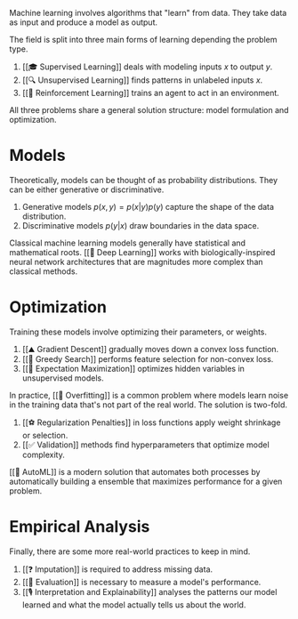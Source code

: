 Machine learning involves algorithms that "learn" from data. They take data as input and produce a model as output.

The field is split into three main forms of learning depending the problem type.
1. [[🎓 Supervised Learning]] deals with modeling inputs $x$ to output $y$.
2. [[🔍 Unsupervised Learning]] finds patterns in unlabeled inputs $x$.
3. [[🦾 Reinforcement Learning]] trains an agent to act in an environment.

All three problems share a general solution structure: model formulation and optimization.

# Models
Theoretically, models can be thought of as probability distributions. They can be either generative or discriminative.
1. Generative models $p(x, y) = p(x \vert y)p(y)$ capture the shape of the data distribution.
2. Discriminative models $p(y \vert x)$ draw boundaries in the data space.

Classical machine learning models generally have statistical and mathematical roots. [[🧠 Deep Learning]] works with biologically-inspired neural network architectures that are magnitudes more complex than classical methods.

# Optimization
Training these models involve optimizing their parameters, or weights.
1. [[⛰️ Gradient Descent]] gradually moves down a convex loss function.
2. [[🔎 Greedy Search]] performs feature selection for non-convex loss.
3. [[🎉 Expectation Maximization]] optimizes hidden variables in unsupervised models.

In practice, [[👕 Overfitting]] is a common problem where models learn noise in the training data that's not part of the real world. The solution is two-fold.
1. [[⚽️ Regularization Penalties]] in loss functions apply weight shrinkage or selection.
2. [[✅ Validation]] methods find hyperparameters that optimize model complexity.

[[👀 AutoML]] is a modern solution that automates both processes by automatically building a ensemble that maximizes performance for a given problem.

# Empirical Analysis
Finally, there are some more real-world practices to keep in mind.
1. [[❓ Imputation]] is required to address missing data.
2. [[💯 Evaluation]] is necessary to measure a model's performance.
3. [[🎙️ Interpretation and Explainability]] analyses the patterns our model learned and what the model actually tells us about the world.
